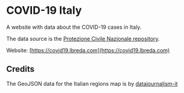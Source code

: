 # COVID-19 Italy

A website with data about the COVID-19 cases in Italy.

The data source is the [Protezione Civile Nazionale repository](https://github.com/pcm-dpc/COVID-19).

Website: [https://covid19.lbreda.com](https://covid19.lbreda.com)

## Credits
The GeoJSON data for the Italian regions map is by [datajournalism-it](https://github.com/datajournalism-it)
